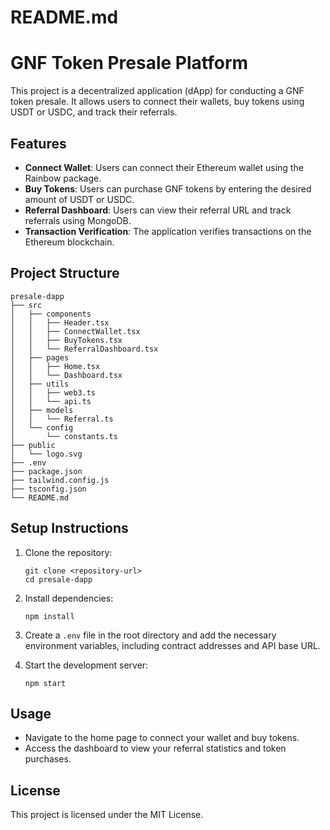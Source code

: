 # README.md

# GNF Token Presale Platform

This project is a decentralized application (dApp) for conducting a GNF token presale. It allows users to connect their wallets, buy tokens using USDT or USDC, and track their referrals.

## Features

- **Connect Wallet**: Users can connect their Ethereum wallet using the Rainbow package.
- **Buy Tokens**: Users can purchase GNF tokens by entering the desired amount of USDT or USDC.
- **Referral Dashboard**: Users can view their referral URL and track referrals using MongoDB.
- **Transaction Verification**: The application verifies transactions on the Ethereum blockchain.

## Project Structure

```
presale-dapp
├── src
│   ├── components
│   │   ├── Header.tsx
│   │   ├── ConnectWallet.tsx
│   │   ├── BuyTokens.tsx
│   │   └── ReferralDashboard.tsx
│   ├── pages
│   │   ├── Home.tsx
│   │   └── Dashboard.tsx
│   ├── utils
│   │   ├── web3.ts
│   │   └── api.ts
│   ├── models
│   │   └── Referral.ts
│   └── config
│       └── constants.ts
├── public
│   └── logo.svg
├── .env
├── package.json
├── tailwind.config.js
├── tsconfig.json
└── README.md
```

## Setup Instructions

1. Clone the repository:
   ```
   git clone <repository-url>
   cd presale-dapp
   ```

2. Install dependencies:
   ```
   npm install
   ```

3. Create a `.env` file in the root directory and add the necessary environment variables, including contract addresses and API base URL.

4. Start the development server:
   ```
   npm start
   ```

## Usage

- Navigate to the home page to connect your wallet and buy tokens.
- Access the dashboard to view your referral statistics and token purchases.

## License

This project is licensed under the MIT License.